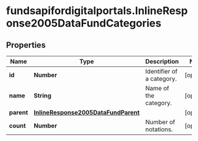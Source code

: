 # fundsapifordigitalportals.InlineResponse2005DataFundCategories

## Properties

Name | Type | Description | Notes
------------ | ------------- | ------------- | -------------
**id** | **Number** | Identifier of a category. | [optional] 
**name** | **String** | Name of the category. | [optional] 
**parent** | [**InlineResponse2005DataFundParent**](InlineResponse2005DataFundParent.md) |  | [optional] 
**count** | **Number** | Number of notations. | [optional] 


